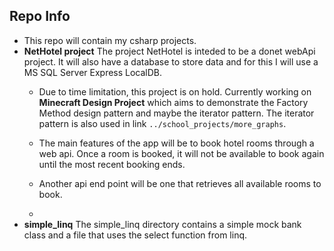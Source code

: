 ## Repo Info
  * This repo will contain my csharp projects.
  * **NetHotel project** The project NetHotel is inteded to be a donet webApi project. It will also have a database to store data and for this I will use a MS SQL Server Express LocalDB.
    + Due to time limitation, this project is on hold. Currently working on **Minecraft Design Project** which aims to demonstrate the Factory Method design pattern and maybe the iterator pattern. The iterator pattern is also used in link `../school_projects/more_graphs`.
    
    + The main features of the app will be to book hotel rooms through a web api. Once a room is booked, it will not be available to book again until the most recent booking ends.
    + Another api end point will be one that retrieves all available rooms to book.
    + 
  * **simple_linq** The simple_linq directory contains a simple mock bank class and a file that uses the select function from linq.